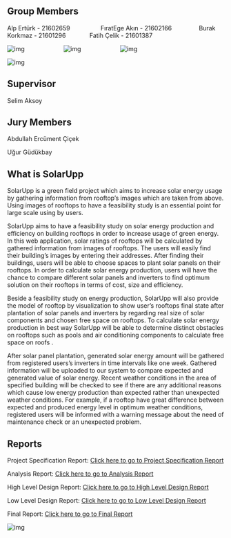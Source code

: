 ## Group Members
Alp Ertürk - 21602659   &nbsp;&nbsp;&nbsp;&nbsp;&nbsp;&nbsp;&nbsp;&nbsp;&nbsp;&nbsp;&nbsp;&nbsp;&nbsp;&nbsp;&nbsp;&nbsp; FıratEge Akın - 21602166 &nbsp;&nbsp;&nbsp;&nbsp;&nbsp;&nbsp;&nbsp;&nbsp;&nbsp;&nbsp;&nbsp;&nbsp;&nbsp;&nbsp;   Burak Korkmaz - 21601296 &nbsp;&nbsp;&nbsp;&nbsp;&nbsp;&nbsp;&nbsp;&nbsp;&nbsp;&nbsp;&nbsp;&nbsp; Fatih Çelik - 21601387                 

![img](https://images-wixmp-ed30a86b8c4ca887773594c2.wixmp.com/f/5f4bd7a6-f763-4518-9b81-bdfd40ce3fc9/d26yer1-421bb5b8-9fc2-4d5a-b2d1-1e1f81b26b82.png?token=eyJ0eXAiOiJKV1QiLCJhbGciOiJIUzI1NiJ9.eyJzdWIiOiJ1cm46YXBwOiIsImlzcyI6InVybjphcHA6Iiwib2JqIjpbW3sicGF0aCI6IlwvZlwvNWY0YmQ3YTYtZjc2My00NTE4LTliODEtYmRmZDQwY2UzZmM5XC9kMjZ5ZXIxLTQyMWJiNWI4LTlmYzItNGQ1YS1iMmQxLTFlMWY4MWIyNmI4Mi5wbmcifV1dLCJhdWQiOlsidXJuOnNlcnZpY2U6ZmlsZS5kb3dubG9hZCJdfQ.NGftGliwoCe62wFfNDfOvJS1OHr-DpDAcGBBHsyT4MU)&nbsp;&nbsp;&nbsp;&nbsp;&nbsp;&nbsp;&nbsp;&nbsp;&nbsp;&nbsp;&nbsp;&nbsp;&nbsp;&nbsp;&nbsp;&nbsp;&nbsp;&nbsp;&nbsp;&nbsp;&nbsp;&nbsp;&nbsp;![img](https://images-wixmp-ed30a86b8c4ca887773594c2.wixmp.com/f/5f4bd7a6-f763-4518-9b81-bdfd40ce3fc9/d26yer1-421bb5b8-9fc2-4d5a-b2d1-1e1f81b26b82.png?token=eyJ0eXAiOiJKV1QiLCJhbGciOiJIUzI1NiJ9.eyJzdWIiOiJ1cm46YXBwOiIsImlzcyI6InVybjphcHA6Iiwib2JqIjpbW3sicGF0aCI6IlwvZlwvNWY0YmQ3YTYtZjc2My00NTE4LTliODEtYmRmZDQwY2UzZmM5XC9kMjZ5ZXIxLTQyMWJiNWI4LTlmYzItNGQ1YS1iMmQxLTFlMWY4MWIyNmI4Mi5wbmcifV1dLCJhdWQiOlsidXJuOnNlcnZpY2U6ZmlsZS5kb3dubG9hZCJdfQ.NGftGliwoCe62wFfNDfOvJS1OHr-DpDAcGBBHsyT4MU)&nbsp;&nbsp;&nbsp;&nbsp;&nbsp;&nbsp;&nbsp;&nbsp;&nbsp;&nbsp;&nbsp;&nbsp;&nbsp;&nbsp;&nbsp;&nbsp;&nbsp;&nbsp;&nbsp;&nbsp;&nbsp;&nbsp;&nbsp;![img](https://images-wixmp-ed30a86b8c4ca887773594c2.wixmp.com/f/5f4bd7a6-f763-4518-9b81-bdfd40ce3fc9/d26yer1-421bb5b8-9fc2-4d5a-b2d1-1e1f81b26b82.png?token=eyJ0eXAiOiJKV1QiLCJhbGciOiJIUzI1NiJ9.eyJzdWIiOiJ1cm46YXBwOiIsImlzcyI6InVybjphcHA6Iiwib2JqIjpbW3sicGF0aCI6IlwvZlwvNWY0YmQ3YTYtZjc2My00NTE4LTliODEtYmRmZDQwY2UzZmM5XC9kMjZ5ZXIxLTQyMWJiNWI4LTlmYzItNGQ1YS1iMmQxLTFlMWY4MWIyNmI4Mi5wbmcifV1dLCJhdWQiOlsidXJuOnNlcnZpY2U6ZmlsZS5kb3dubG9hZCJdfQ.NGftGliwoCe62wFfNDfOvJS1OHr-DpDAcGBBHsyT4MU) 


![img](https://images-wixmp-ed30a86b8c4ca887773594c2.wixmp.com/f/5f4bd7a6-f763-4518-9b81-bdfd40ce3fc9/d26yer1-421bb5b8-9fc2-4d5a-b2d1-1e1f81b26b82.png?token=eyJ0eXAiOiJKV1QiLCJhbGciOiJIUzI1NiJ9.eyJzdWIiOiJ1cm46YXBwOiIsImlzcyI6InVybjphcHA6Iiwib2JqIjpbW3sicGF0aCI6IlwvZlwvNWY0YmQ3YTYtZjc2My00NTE4LTliODEtYmRmZDQwY2UzZmM5XC9kMjZ5ZXIxLTQyMWJiNWI4LTlmYzItNGQ1YS1iMmQxLTFlMWY4MWIyNmI4Mi5wbmcifV1dLCJhdWQiOlsidXJuOnNlcnZpY2U6ZmlsZS5kb3dubG9hZCJdfQ.NGftGliwoCe62wFfNDfOvJS1OHr-DpDAcGBBHsyT4MU) 

## Supervisor
Selim Aksoy

## Jury Members
Abdullah Ercüment Çiçek

Uğur Güdükbay

## What is SolarUpp
SolarUpp is a green field project which aims to increase solar energy usage by gathering information from rooftop’s images which are taken from above. Using images of rooftops to have a feasibility study is an essential point for large scale using by users.

SolarUpp aims to have a feasibility study on solar energy production and efficiency on building rooftops in order to increase usage of green energy. In this web application, solar ratings of rooftops will be calculated by gathered information from images of rooftops. The users will easily find their building’s images by entering their addresses. After finding their buildings, users will be able to choose spaces to plant solar panels on their rooftops. In order to calculate solar energy production, users will have the chance to compare different solar panels and inverters to find optimum solution on their rooftops in terms of cost, size and efficiency.

Beside a feasibility study on energy production, SolarUpp will also provide the model of rooftop by visualization to show user’s rooftops final state after plantation of solar panels and inverters by regarding real size of solar components and chosen free space on rooftops. To calculate solar energy production in best way SolarUpp will be able to determine distinct obstacles on rooftops such as pools and air conditioning components to calculate free space on roofs .

After solar panel plantation, generated solar energy amount will be gathered from registered users’s inverters in time intervals like one week. Gathered information will be uploaded to our system to compare expected and generated value of solar energy. Recent weather conditions in the area of specified building will be checked to see if there are any additional reasons which cause low energy production than expected rather than unexpected weather conditions. For example, if a rooftop have great difference between expected and produced energy level in optimum weather conditions, registered users will be informed with a warning message about the need of maintenance check or an unexpected problem. 

## Reports
Project Specification Report: [Click here to go to Project Specification Report](https://github.com/egeakin/SolarUpp-Report/blob/master/SolarUpp%20Project%20Specification%20Report.pdf)

Analysis Report: [Click here to go to Analysis Report](https://github.com/egeakin/SolarUpp-Report/blob/master/SolarUpp%20Analysis%20Report.pdf)

High Level Design Report: [Click here to go to High Level Design Report](https://github.com/egeakin/SolarUpp-Report/blob/master/SolarUpp%20High-Level%20Design%20Report.pdf)

Low Level Design Report: [Click here to go to Low Level Design Report](https://github.com/egeakin/SolarUpp-Report/blob/master/SolarUpp%20Low-Level%20Design%20Report.pdf)

Final Report: [Click here to go to Final Report](https://github.com/egeakin/SolarUpp-Report/blob/master/SolarUpp%20Final%20Report.pdf)

![img](https://github.com/egeakin/SolarUpp/raw/master/Screen%20Shot%202019-10-18%20at%2015.08.29.png)
